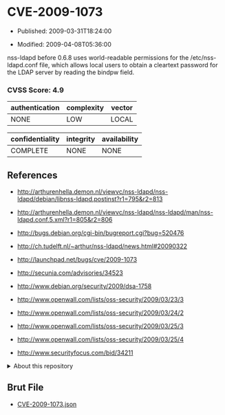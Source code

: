 # CVE-2009-1073

- Published: 2009-03-31T18:24:00

- Modified: 2009-04-08T05:36:00

nss-ldapd before 0.6.8 uses world-readable permissions for the /etc/nss-ldapd.conf file, which allows local users to obtain a cleartext password for the LDAP server by reading the bindpw field.

### CVSS Score: **4.9**

| authentication | complexity | vector |
| --- | --- | --- |
| NONE | LOW | LOCAL |

| confidentiality | integrity | availability |
| --- | --- | --- |
| COMPLETE | NONE | NONE |

## References

* http://arthurenhella.demon.nl/viewvc/nss-ldapd/nss-ldapd/debian/libnss-ldapd.postinst?r1=795&r2=813

* http://arthurenhella.demon.nl/viewvc/nss-ldapd/nss-ldapd/man/nss-ldapd.conf.5.xml?r1=805&r2=806

* http://bugs.debian.org/cgi-bin/bugreport.cgi?bug=520476

* http://ch.tudelft.nl/~arthur/nss-ldapd/news.html#20090322

* http://launchpad.net/bugs/cve/2009-1073

* http://secunia.com/advisories/34523

* http://www.debian.org/security/2009/dsa-1758

* http://www.openwall.com/lists/oss-security/2009/03/23/3

* http://www.openwall.com/lists/oss-security/2009/03/24/2

* http://www.openwall.com/lists/oss-security/2009/03/25/3

* http://www.openwall.com/lists/oss-security/2009/03/25/4

* http://www.securityfocus.com/bid/34211

<details>
<summary>About this repository</summary> 

  This repository is part of the project [Live Hack CVE](https://github.com/Live-Hack-CVE). Main website can be found [www.live-hack.org](https://www.live-hack.org) 
  
  Made by [Sn0wAlice](https://github.com/Sn0wAlice) for the people that care about security and need to have a feed of the latest CVEs. Hope you enjoy it, don't forget to star the repo and follow me on [Twitter](https://twitter.com/Sn0wAlice) and [Github](https://github.com/Sn0wAlice). And that is my [personnal website](https://www.alice-snow.me/)

  - [Home Page](https://github.com/Live-Hack-CVE)
  - [Framework](https://github.com/Live-Hack-CVE/cve-framework)
  - [CVE database](https://github.com/Live-Hack-CVE/full_database)
  - [Changelog](https://github.com/Live-Hack-CVE/Changelog)
</details>

## Brut File

* [CVE-2009-1073.json](https://raw.githubusercontent.com/Live-Hack-CVE/full_database/main/cves/2009/CVE-2009-1073.json)

